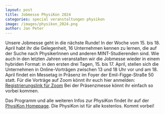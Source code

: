 ```yaml
---
layout: post
title: Jobmesse PhysiKon 2024
categories: special veranstaltungen physikon
image: /images/physikon_2024.png
author: Jan Peter
---
```

Unsere Jobmesse geht in die nächste Runde!
In der Woche vom 15. bis 18. April habt ihr die Gelegenheit, 16 Unternehmen kennen zu lernen, die auf der Suche nach PhysikerInnen und anderen MINT-Studierenden sind.
Wie auch in den letzten Jahren veranstalten wir die Jobmesse wieder in einem hybriden Format: 
in den ersten drei Tagen, 15. bis 17. April, stellen sich die Unternehmen in Online-Vorträgen zwischen 13 und 18 Uhr vor und am 18. April findet ein Messetag in Präsenz im Foyer der Emil-Figge-Straße 50 statt.
Für die Vorträge auf Zoom könnt ihr euch hier anmelden: 
[Registrierungslink für Zoom](https://tu-dortmund.zoom.us/meeting/register/tJAlc-uuqTsvGNz64fjy7vCRk8b7ymf_ErPi)
Bei der Präsenzmesse könnt ihr einfach so vorbei kommen.

Das Programm und alle weiteren Infos zur PhysiKon findet ihr auf der [PhysiKon Homepage](https://physikon.pep-dortmund.org).
Die PhysiKon ist für alle kostenlos. Kommt vorbei!
